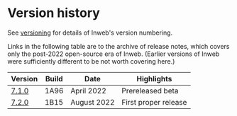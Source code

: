 # Version history

See [versioning](versioning.md) for details of Inweb's version numbering.

Links in the following table are to the archive of release notes, which
covers only the post-2022 open-source era of Inweb. (Earlier versions of Inweb
were sufficiently different to be not worth covering here.)

Version                     | Build | Date           | Highlights
--------------------------- | ----- | -------------- | ----------
[7.1.0](release/7-1-0.md)   | 1A96  | April 2022     | Prereleased beta
[7.2.0](release/7-2-0.md)   | 1B15  | August 2022    | First proper release
